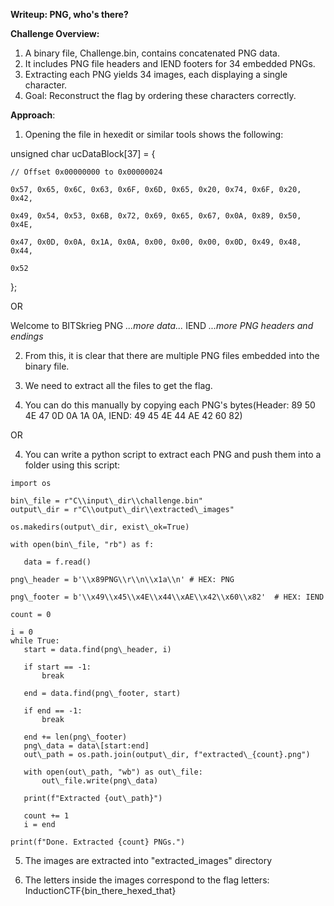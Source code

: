 **Writeup: PNG, who's there?**

**Challenge Overview:**
1) A binary file, Challenge.bin, contains concatenated PNG data.
2) It includes PNG file headers and IEND footers for 34 embedded PNGs.
3) Extracting each PNG yields 34 images, each displaying a single character.
4) Goal: Reconstruct the flag by ordering these characters correctly.


**Approach**:
1) Opening the file in hexedit or similar tools shows the following:

unsigned char ucDataBlock[37] = {

	// Offset 0x00000000 to 0x00000024

	0x57, 0x65, 0x6C, 0x63, 0x6F, 0x6D, 0x65, 0x20, 0x74, 0x6F, 0x20, 0x42,

	0x49, 0x54, 0x53, 0x6B, 0x72, 0x69, 0x65, 0x67, 0x0A, 0x89, 0x50, 0x4E,

	0x47, 0x0D, 0x0A, 0x1A, 0x0A, 0x00, 0x00, 0x00, 0x0D, 0x49, 0x48, 0x44,

	0x52

};

OR 

Welcome to BITSkrieg
PNG
*...more data...*
IEND
*...more PNG headers and endings*

2) From this, it is clear that there are multiple PNG files embedded into the binary file.

3) We need to extract all the files to get the flag.

4) You can do this manually by copying each PNG's bytes(Header: 89 50 4E 47 0D 0A 1A 0A, IEND: 49 45 4E 44 AE 42 60 82)

OR

4) You can write a python script to extract each PNG and push them into a folder using this script: 

```
import os

bin\_file = r"C\\input\_dir\\challenge.bin"
output\_dir = r"C\\output\_dir\\extracted\_images"

os.makedirs(output\_dir, exist\_ok=True)

with open(bin\_file, "rb") as f:

   data = f.read()

png\_header = b'\\x89PNG\\r\\n\\x1a\\n' # HEX: PNG

png\_footer = b'\\x49\\x45\\x4E\\x44\\xAE\\x42\\x60\\x82'  # HEX: IEND 

count = 0

i = 0
while True:
   start = data.find(png\_header, i)

   if start == -1:
       break

   end = data.find(png\_footer, start)

   if end == -1:
       break

   end += len(png\_footer)
   png\_data = data\[start:end]
   out\_path = os.path.join(output\_dir, f"extracted\_{count}.png")

   with open(out\_path, "wb") as out\_file:
       out\_file.write(png\_data)

   print(f"Extracted {out\_path}")

   count += 1
   i = end 

print(f"Done. Extracted {count} PNGs.")
```

5) The images are extracted into "extracted_images" directory

6) The letters inside the images correspond to the flag letters: InductionCTF{bin\_there\_hexed\_that}